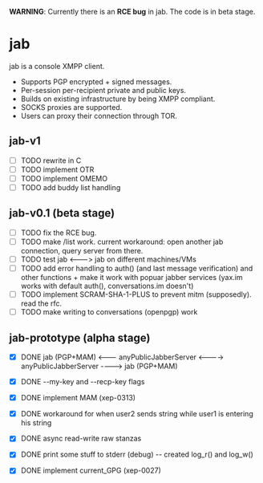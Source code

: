 **WARNING**: Currently there is an **RCE bug** in jab. The code is in beta stage.

# jab

jab is a console XMPP client.

- Supports PGP encrypted + signed messages.
- Per-session per-recipient private and public keys.
- Builds on existing infrastructure by being XMPP compliant.
- SOCKS proxies are supported.
- Users can proxy their connection through TOR.

## jab-v1
- [ ] TODO rewrite in C
- [ ] TODO implement OTR
- [ ] TODO implement OMEMO
- [ ] TODO add buddy list handling

## jab-v0.1 (beta stage)

- [ ] TODO fix the RCE bug.
- [ ] TODO make /list work. current workaround: open another jab connection, query server from there.
- [ ] TODO test jab <---> jab on different machines/VMs
- [ ] TODO add error handling to auth() (and last message verification) and other functions + make it work with popuar jabber services (yax.im works with default auth(), conversations.im doesn't)
- [ ] TODO implement SCRAM-SHA-1-PLUS to prevent mitm (supposedly). read the rfc.
- [ ] TODO make writing to conversations (openpgp) work

## jab-prototype (alpha stage)

- [X] DONE jab (PGP+MAM) <--- anyPublicJabberServer <----> anyPublicJabberServer ----> jab (PGP+MAM)
- [X] DONE --my-key and --recp-key flags
- [X] DONE implement MAM (xep-0313)
- [X] DONE workaround for when user2 sends string while user1 is entering his string
- [X] DONE async read-write raw stanzas
- [X] DONE print some stuff to stderr (debug) -- created log_r() and log_w()
- [X] DONE implement current_GPG (xep-0027)

